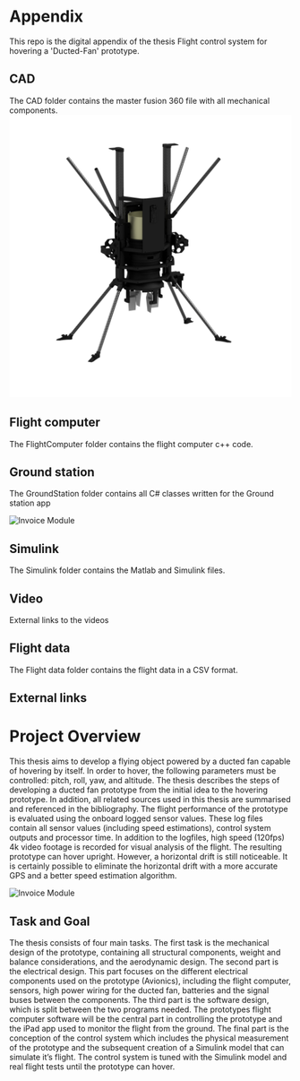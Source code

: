# Appendix
This repo is the digital appendix of the thesis Flight control system for hovering a 'Ducted-Fan' prototype.

## CAD
The CAD folder contains the master fusion 360 file with all mechanical components.
![Invoice Module](Img/DroneImg.png)

## Flight computer
The FlightComputer folder contains the flight computer c++ code. 

## Ground station
The GroundStation folder contains all C# classes written for the Ground station app

![Invoice Module](Img/iPadApp.jpg)
## Simulink
The Simulink folder contains the Matlab and Simulink files.

## Video
External links to the videos

## Flight data
The Flight data folder contains the flight data in a CSV format.

## External links

# Project Overview
This thesis aims to develop a flying object powered by a ducted fan
capable of hovering by itself. In order to hover, the following parameters 
must be controlled: pitch, roll, yaw, and altitude. The thesis describes
the steps of developing a ducted fan prototype from the initial idea to 
the hovering prototype. In addition, all related sources used in this thesis
are summarised and referenced in the bibliography. The flight performance of
the prototype is evaluated using the onboard logged sensor values. These log
files contain all sensor values (including speed estimations), control system
outputs and processor time. In addition to the logfiles, high speed (120fps) 4k
video footage is recorded for visual analysis of the flight. The resulting prototype 
can hover upright. However, a horizontal drift is still noticeable. It is certainly 
possible to eliminate the horizontal drift with a more accurate GPS and a better speed
estimation algorithm.


![Invoice Module](Img/PrototypSnow.jpg)

## Task and Goal
The thesis consists of four main tasks. The first task is the mechanical design of the prototype, containing all structural components, weight and balance considerations, and the aerodynamic design. 
The second part is the electrical design. This part focuses on the different electrical components used on the prototype (Avionics), including the flight computer, sensors, high power wiring for the ducted fan, batteries and the signal buses between the components. 
The third part is the software design, which is split between the two programs needed. The prototypes flight computer software will be the central part in controlling the prototype and the iPad app used to monitor the flight from the ground. 
The final part is the conception of the control system which includes the physical measurement of the prototype and the subsequent creation of a Simulink model that can simulate it’s flight. The control system is tuned with the Simulink model and real flight tests until the prototype can hover.
